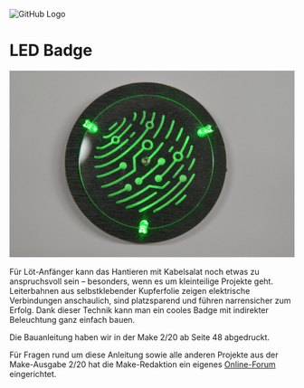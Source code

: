 ![GitHub Logo](http://www.heise.de/make/icons/make_logo.png)


LED Badge
===============================

![Picture](https://github.com/MakeMagazinDE/LED-Badge/blob/master/titel_badge.jpg)


Für Löt-Anfänger kann das Hantieren mit Kabelsalat noch etwas zu anspruchsvoll sein – besonders, wenn es um kleinteilige Projekte geht. Leiterbahnen aus selbstklebender Kupferfolie zeigen elektrische Verbindungen anschaulich, sind platzsparend und führen narrensicher zum Erfolg. Dank dieser Technik kann man ein cooles Badge mit indirekter Beleuchtung ganz einfach bauen. 

Die Bauanleitung haben wir in der Make 2/20 ab Seite 48 abgedruckt. 

Für Fragen rund um diese Anleitung sowie alle anderen Projekte aus der Make-Ausgabe 2/20 hat die Make-Redaktion ein eigenes [Online-Forum](https://www.heise.de/forum/Make/Heft-Projekte/Artikelforum-Heft-2-2020/forum-444673/) eingerichtet.

